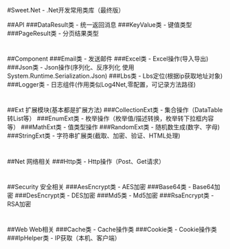 #Sweet.Net - .Net开发常用类库（最终版）

##API
###DataResult类 -  统一返回消息
###KeyValue类 - 键值类型
###PageResult类 - 分页结果类型
# 
##Component
###Email类 - 发送邮件
###Excel类 - Excel操作(导入导出)
###Json类 - Json操作(序列化、反序列化 使用System.Runtime.Serialization.Json)
###Lbs类 - Lbs定位(根据ip获取地址对象)
###Logger类 - 日志组件(作用类似Log4Net,零配置，可记录方法路径)
# 
##Ext 扩展模块(基本都是扩展方法)
###CollectionExt类 - 集合操作（DataTable转List等）
###EnumExt类 - 枚举操作（枚举值/描述转换，枚举转下拉框内容等）
###MathExt类 - 值类型操作
###RandomExt类 - 随机数生成(数字、字母)
###StringExt类 - 字符串扩展类(截取、加密、验证、HTML处理)
# 
##Net 网络相关
###Http类 - Http操作（Post、Get请求）
# 
##Security 安全相关
###AesEncrypt类 - AES加密
###Base64类 - Base64加密
###DesEncrypt类 - DES加密
###Md5类 - Md5加密
###RsaEncrypt类 - RSA加密
# 
##Web Web相关
###Cache类 - Cache操作类
###Cookie类 - Cookie操作类
###IpHelper类 - IP获取（本机、客户端）